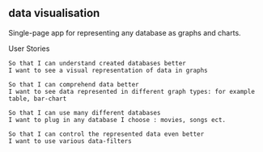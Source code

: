 ## data visualisation
Single-page app for representing any database as graphs and charts.


User Stories

```As a user
So that I can understand created databases better
I want to see a visual representation of data in graphs
```
```As a User
So that I can comprehend data better
I want to see data represented in different graph types: for example table, bar-chart
```
```As a user
So that I can use many different databases
I want to plug in any database I choose : movies, songs ect.
```

```As a User
So that I can control the represented data even better
I want to use various data-filters
```


<!-- Things you may want to cover: -->
<!-- (steps are necessary to get the application up and running) -->
<!--
* JS version

* System dependencies

* Configuration

* Database creation

* Database initialization

* How to run the test suite

* Services (job queues, cache servers, search engines, etc.)

* Deployment instructions -->
